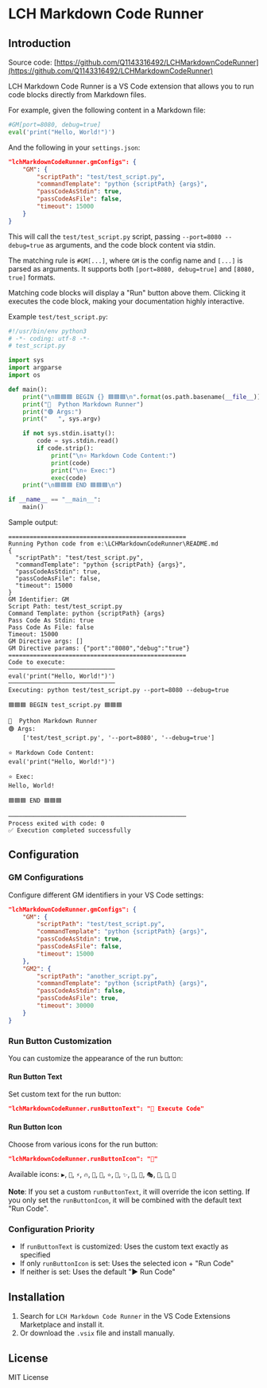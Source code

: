 
# LCH Markdown Code Runner

## Introduction

Source code: [https://github.com/Q1143316492/LCHMarkdownCodeRunner](https://github.com/Q1143316492/LCHMarkdownCodeRunner)

LCH Markdown Code Runner is a VS Code extension that allows you to run code blocks directly from Markdown files.

For example, given the following content in a Markdown file:

```python
#GM[port=8080, debug=true]
eval('print("Hello, World!")')
```

And the following in your `settings.json`:

```json
"lchMarkdownCodeRunner.gmConfigs": {
    "GM": {
        "scriptPath": "test/test_script.py",
        "commandTemplate": "python {scriptPath} {args}",
        "passCodeAsStdin": true,
        "passCodeAsFile": false,
        "timeout": 15000
    }
}
```

This will call the `test/test_script.py` script, passing `--port=8080 --debug=true` as arguments, and the code block content via stdin.

The matching rule is `#GM[...]`, where `GM` is the config name and `[...]` is parsed as arguments. It supports both `[port=8080, debug=true]` and `[8080, true]` formats.

Matching code blocks will display a "Run" button above them. Clicking it executes the code block, making your documentation highly interactive.

Example `test/test_script.py`:

```python
#!/usr/bin/env python3
# -*- coding: utf-8 -*-
# test_script.py

import sys
import argparse
import os

def main():
    print("\n🟦🟦🟦 BEGIN {} 🟦🟦🟦\n".format(os.path.basename(__file__)))
    print("🚩  Python Markdown Runner")
    print("🟢 Args:")
    print("   ", sys.argv)

    if not sys.stdin.isatty():
        code = sys.stdin.read()
        if code.strip():
            print("\n⭐ Markdown Code Content:")
            print(code)
            print("\n⭐ Exec:")
            exec(code)
    print("\n🟦🟦🟦 END 🟦🟦🟦\n")

if __name__ == "__main__":
    main()
```

Sample output:

```
==================================================
Running Python code from e:\LCHMarkdownCodeRunner\README.md
{
  "scriptPath": "test/test_script.py",
  "commandTemplate": "python {scriptPath} {args}",
  "passCodeAsStdin": true,
  "passCodeAsFile": false,
  "timeout": 15000
}
GM Identifier: GM
Script Path: test/test_script.py
Command Template: python {scriptPath} {args}
Pass Code As Stdin: true
Pass Code As File: false
Timeout: 15000
GM Directive args: []
GM Directive params: {"port":"8080","debug":"true"}
==================================================
Code to execute:
──────────────────────────────
eval('print("Hello, World!")')
──────────────────────────────
Executing: python test/test_script.py --port=8080 --debug=true

🟦🟦🟦 BEGIN test_script.py 🟦🟦🟦

🚩  Python Markdown Runner
🟢 Args:
    ['test/test_script.py', '--port=8080', '--debug=true']

⭐ Markdown Code Content:
eval('print("Hello, World!")')

⭐ Exec:
Hello, World!

🟦🟦🟦 END 🟦🟦🟦

──────────────────────────────────────────────────
Process exited with code: 0
✅ Execution completed successfully
```

## Configuration

### GM Configurations

Configure different GM identifiers in your VS Code settings:

```json
"lchMarkdownCodeRunner.gmConfigs": {
    "GM": {
        "scriptPath": "test/test_script.py",
        "commandTemplate": "python {scriptPath} {args}",
        "passCodeAsStdin": true,
        "passCodeAsFile": false,
        "timeout": 15000
    },
    "GM2": {
        "scriptPath": "another_script.py",
        "commandTemplate": "python {scriptPath} {args}",
        "passCodeAsStdin": false,
        "passCodeAsFile": true,
        "timeout": 30000
    }
}
```

### Run Button Customization

You can customize the appearance of the run button:

#### Run Button Text
Set custom text for the run button:
```json
"lchMarkdownCodeRunner.runButtonText": "🚀 Execute Code"
```

#### Run Button Icon
Choose from various icons for the run button:
```json
"lchMarkdownCodeRunner.runButtonIcon": "🚀"
```

Available icons: `▶️`, `🚀`, `⚡`, `🔥`, `💫`, `🎯`, `⭐`, `🌟`, `✨`, `🎪`, `🎨`, `🎭`, `🎲`, `🎊`, `🎉`

**Note**: If you set a custom `runButtonText`, it will override the icon setting. If you only set the `runButtonIcon`, it will be combined with the default text "Run Code".

### Configuration Priority

- If `runButtonText` is customized: Uses the custom text exactly as specified
- If only `runButtonIcon` is set: Uses the selected icon + "Run Code"
- If neither is set: Uses the default "▶️ Run Code"

## Installation

1. Search for `LCH Markdown Code Runner` in the VS Code Extensions Marketplace and install it.
2. Or download the `.vsix` file and install manually.

## License

MIT License

